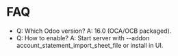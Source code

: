 # FAQ

- Q: Which Odoo version? A: 16.0 (OCA/OCB packaged).
- Q: How to enable? A: Start server with --addon account_statement_import_sheet_file or install in UI.
